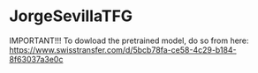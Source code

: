 # JorgeSevillaTFG

IMPORTANT!!!
To dowload the pretrained model, do so from here: https://www.swisstransfer.com/d/5bcb78fa-ce58-4c29-b184-8f63037a3e0c

